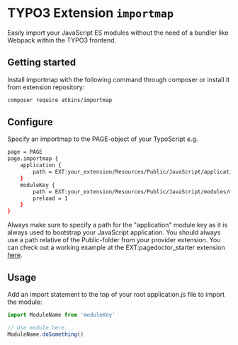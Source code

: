 # TYPO3 Extension `importmap`

Easily import your JavaScript ES modules without the need of a bundler like Webpack
within the TYPO3 frontend.

## Getting started

Install importmap with the following command through composer or install it from extension repository:

```bash
composer require atkins/importmap
```

## Configure

Specify an importmap to the PAGE-object of your TypoScript e.g.

```bash
page = PAGE
page.importmap {
    application {
        path = EXT:your_extension/Resources/Public/JavaScript/application.js
    }
    moduleKey {
        path = EXT:your_extension/Resources/Public/JavaScript/modules/module-1.2.3.js
        preload = 1
    }
}
```

Always make sure to specify a path for the "application" module key as it is always used to
bootstrap your JavaScript application. You should always use a path relative of the Public-folder 
from your provider extension. You can check out a working example at the EXT:pagedoctor_starter
extension [here](https://github.com/pagedoctor/t3-starter).


## Usage

Add an import statement to the top of your root application.js file to import the module:

```js
import ModuleName from 'moduleKey'

// Use module here...
ModuleName.doSomething()
```

